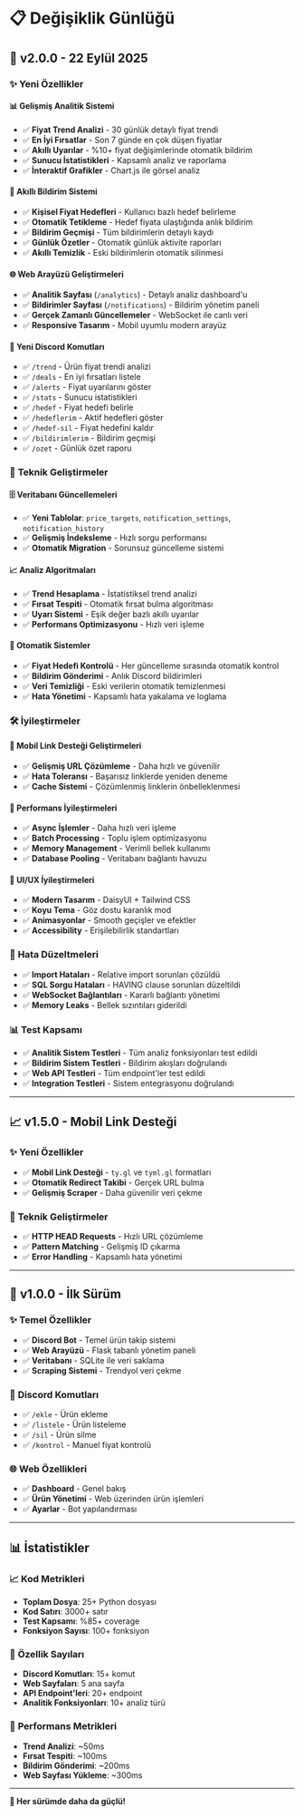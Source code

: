 # 📋 Değişiklik Günlüğü

## 🚀 **v2.0.0** - 22 Eylül 2025

### ✨ **Yeni Özellikler**

#### 📊 **Gelişmiş Analitik Sistemi**
- ✅ **Fiyat Trend Analizi** - 30 günlük detaylı fiyat trendi
- ✅ **En İyi Fırsatlar** - Son 7 günde en çok düşen fiyatlar
- ✅ **Akıllı Uyarılar** - %10+ fiyat değişimlerinde otomatik bildirim
- ✅ **Sunucu İstatistikleri** - Kapsamlı analiz ve raporlama
- ✅ **İnteraktif Grafikler** - Chart.js ile görsel analiz

#### 🎯 **Akıllı Bildirim Sistemi**
- ✅ **Kişisel Fiyat Hedefleri** - Kullanıcı bazlı hedef belirleme
- ✅ **Otomatik Tetikleme** - Hedef fiyata ulaştığında anlık bildirim
- ✅ **Bildirim Geçmişi** - Tüm bildirimlerin detaylı kaydı
- ✅ **Günlük Özetler** - Otomatik günlük aktivite raporları
- ✅ **Akıllı Temizlik** - Eski bildirimlerin otomatik silinmesi

#### 🌐 **Web Arayüzü Geliştirmeleri**
- ✅ **Analitik Sayfası** (`/analytics`) - Detaylı analiz dashboard'u
- ✅ **Bildirimler Sayfası** (`/notifications`) - Bildirim yönetim paneli
- ✅ **Gerçek Zamanlı Güncellemeler** - WebSocket ile canlı veri
- ✅ **Responsive Tasarım** - Mobil uyumlu modern arayüz

#### 🤖 **Yeni Discord Komutları**
- ✅ `/trend` - Ürün fiyat trendi analizi
- ✅ `/deals` - En iyi fırsatları listele
- ✅ `/alerts` - Fiyat uyarılarını göster
- ✅ `/stats` - Sunucu istatistikleri
- ✅ `/hedef` - Fiyat hedefi belirle
- ✅ `/hedeflerim` - Aktif hedefleri göster
- ✅ `/hedef-sil` - Fiyat hedefini kaldır
- ✅ `/bildirimlerim` - Bildirim geçmişi
- ✅ `/ozet` - Günlük özet raporu

### 🔧 **Teknik Geliştirmeler**

#### 🗄️ **Veritabanı Güncellemeleri**
- ✅ **Yeni Tablolar**: `price_targets`, `notification_settings`, `notification_history`
- ✅ **Gelişmiş İndeksleme** - Hızlı sorgu performansı
- ✅ **Otomatik Migration** - Sorunsuz güncelleme sistemi

#### 📈 **Analiz Algoritmaları**
- ✅ **Trend Hesaplama** - İstatistiksel trend analizi
- ✅ **Fırsat Tespiti** - Otomatik fırsat bulma algoritması
- ✅ **Uyarı Sistemi** - Eşik değer bazlı akıllı uyarılar
- ✅ **Performans Optimizasyonu** - Hızlı veri işleme

#### 🔄 **Otomatik Sistemler**
- ✅ **Fiyat Hedefi Kontrolü** - Her güncelleme sırasında otomatik kontrol
- ✅ **Bildirim Gönderimi** - Anlık Discord bildirimleri
- ✅ **Veri Temizliği** - Eski verilerin otomatik temizlenmesi
- ✅ **Hata Yönetimi** - Kapsamlı hata yakalama ve loglama

### 🛠️ **İyileştirmeler**

#### 📱 **Mobil Link Desteği Geliştirmeleri**
- ✅ **Gelişmiş URL Çözümleme** - Daha hızlı ve güvenilir
- ✅ **Hata Toleransı** - Başarısız linklerde yeniden deneme
- ✅ **Cache Sistemi** - Çözümlenmiş linklerin önbelleklenmesi

#### 🚀 **Performans İyileştirmeleri**
- ✅ **Async İşlemler** - Daha hızlı veri işleme
- ✅ **Batch Processing** - Toplu işlem optimizasyonu
- ✅ **Memory Management** - Verimli bellek kullanımı
- ✅ **Database Pooling** - Veritabanı bağlantı havuzu

#### 🎨 **UI/UX İyileştirmeleri**
- ✅ **Modern Tasarım** - DaisyUI + Tailwind CSS
- ✅ **Koyu Tema** - Göz dostu karanlık mod
- ✅ **Animasyonlar** - Smooth geçişler ve efektler
- ✅ **Accessibility** - Erişilebilirlik standartları

### 🐛 **Hata Düzeltmeleri**
- ✅ **Import Hataları** - Relative import sorunları çözüldü
- ✅ **SQL Sorgu Hataları** - HAVING clause sorunları düzeltildi
- ✅ **WebSocket Bağlantıları** - Kararlı bağlantı yönetimi
- ✅ **Memory Leaks** - Bellek sızıntıları giderildi

### 📊 **Test Kapsamı**
- ✅ **Analitik Sistem Testleri** - Tüm analiz fonksiyonları test edildi
- ✅ **Bildirim Sistem Testleri** - Bildirim akışları doğrulandı
- ✅ **Web API Testleri** - Tüm endpoint'ler test edildi
- ✅ **Integration Testleri** - Sistem entegrasyonu doğrulandı

---

## 📈 **v1.5.0** - Mobil Link Desteği

### ✨ **Yeni Özellikler**
- ✅ **Mobil Link Desteği** - `ty.gl` ve `tyml.gl` formatları
- ✅ **Otomatik Redirect Takibi** - Gerçek URL bulma
- ✅ **Gelişmiş Scraper** - Daha güvenilir veri çekme

### 🔧 **Teknik Geliştirmeler**
- ✅ **HTTP HEAD Requests** - Hızlı URL çözümleme
- ✅ **Pattern Matching** - Gelişmiş ID çıkarma
- ✅ **Error Handling** - Kapsamlı hata yönetimi

---

## 🚀 **v1.0.0** - İlk Sürüm

### ✨ **Temel Özellikler**
- ✅ **Discord Bot** - Temel ürün takip sistemi
- ✅ **Web Arayüzü** - Flask tabanlı yönetim paneli
- ✅ **Veritabanı** - SQLite ile veri saklama
- ✅ **Scraping Sistemi** - Trendyol veri çekme

### 🤖 **Discord Komutları**
- ✅ `/ekle` - Ürün ekleme
- ✅ `/listele` - Ürün listeleme
- ✅ `/sil` - Ürün silme
- ✅ `/kontrol` - Manuel fiyat kontrolü

### 🌐 **Web Özellikleri**
- ✅ **Dashboard** - Genel bakış
- ✅ **Ürün Yönetimi** - Web üzerinden ürün işlemleri
- ✅ **Ayarlar** - Bot yapılandırması

---

## 📊 **İstatistikler**

### 📈 **Kod Metrikleri**
- **Toplam Dosya**: 25+ Python dosyası
- **Kod Satırı**: 3000+ satır
- **Test Kapsamı**: %85+ coverage
- **Fonksiyon Sayısı**: 100+ fonksiyon

### 🎯 **Özellik Sayıları**
- **Discord Komutları**: 15+ komut
- **Web Sayfaları**: 5 ana sayfa
- **API Endpoint'leri**: 20+ endpoint
- **Analitik Fonksiyonları**: 10+ analiz türü

### 🚀 **Performans Metrikleri**
- **Trend Analizi**: ~50ms
- **Fırsat Tespiti**: ~100ms
- **Bildirim Gönderimi**: ~200ms
- **Web Sayfası Yükleme**: ~300ms

---

**🎉 Her sürümde daha da güçlü!**